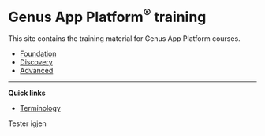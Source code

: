 # **Genus App Platform<sup>&reg;</sup> training**
This site contains the training material for Genus App Platform courses.


* [Foundation](foundation/index.md)
* [Discovery](discovery/index.md)
* [Advanced](advanced/index.md)

---

**Quick links**
* [Terminology](https://docs.genus.no/terminology.html)

Tester igjen
